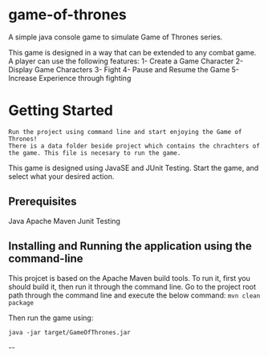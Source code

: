 # game-of-thrones
A simple java console game to simulate Game of Thrones series.

This game is designed in a way that can be extended to any combat game.
A player can use the following features:
1- Create a Game Character
2- Display Game Characters
3- Fight
4- Pause and Resume the Game
5- Increase Experience through fighting

# Getting Started
    Run the project using command line and start enjoying the Game of Thrones!
    There is a data folder beside project which contains the chrachters of the game. This file is necesary to run the game.
This game is designed using JavaSE and JUnit Testing.
Start the game, and select what your desired action.


## Prerequisites
Java
Apache Maven
Junit Testing

## Installing and Running the application using the command-line
This projcet is based on the Apache Maven build tools. To run it, first you should build it, then run it through the command line.
 Go to the project root path through the command line and execute the below command:
`mvn clean package`

Then run the game using:

`java -jar target/GameOfThrones.jar`

--







